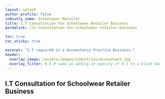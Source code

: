 ```yaml
---
layout: splash 
author_profile: false 
industry_name: Schoolwear Retailer
title: I.T Consultation for Schoolwear Retailer Business
permalink: /it-consultation-for-schoolwear-retailer-business

toc: true
toc_sticky: true

excerpt: "I.T required in a Accountancy Practice Business."
header:
  overlay_image: /assets/images/industries/accountant.jpg
  overlay_filter: 0.5 # same as adding an opacity of 0.5 to a black background
---
```


## I.T Consultation for Schoolwear Retailer Business